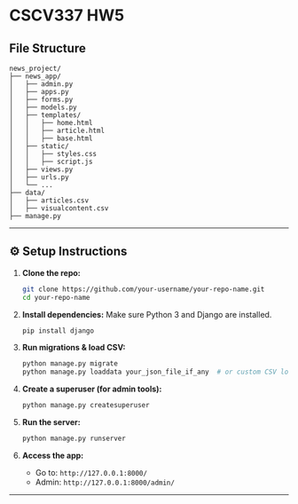 
#  CSCV337 HW5



##  File Structure

```
news_project/
├── news_app/
│   ├── admin.py
│   ├── apps.py
│   ├── forms.py
│   ├── models.py
│   ├── templates/
│   │   ├── home.html
│   │   ├── article.html
│   │   ├── base.html
│   ├── static/
│   │   ├── styles.css
│   │   ├── script.js
│   ├── views.py
│   ├── urls.py
│   └── ...
├── data/
│   ├── articles.csv
│   ├── visualcontent.csv
├── manage.py
```

---



## ⚙️ Setup Instructions

1. **Clone the repo:**
   ```bash
   git clone https://github.com/your-username/your-repo-name.git
   cd your-repo-name
   ```

2. **Install dependencies:**
   Make sure Python 3 and Django are installed.
   ```bash
   pip install django
   ```

3. **Run migrations & load CSV:**
   ```bash
   python manage.py migrate
   python manage.py loaddata your_json_file_if_any  # or custom CSV loader
   ```

4. **Create a superuser (for admin tools):**
   ```bash
   python manage.py createsuperuser
   ```

5. **Run the server:**
   ```bash
   python manage.py runserver
   ```

6. **Access the app:**
   - Go to: `http://127.0.0.1:8000/`
   - Admin: `http://127.0.0.1:8000/admin/`

---

